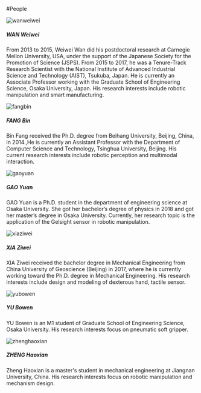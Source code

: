 
#People
</n>

<div class="container">
  <div class="row">
    <div class="col">
      <div class="card mb-3" style="width: 500px;">
        <div class="row no-gutters">
          <div class="col-md-4">
            <img src="/imgs/WanWeiwei.jpg" class="card-img" alt="wanweiwei">
          </div>
          <div class="col-md-8">
            <div class="card-body">
              <h5 class="card-title">WAN Weiwei</h5>
                <p class="card-text">From 2013 to 2015, Weiwei Wan did his postdoctoral research at Carnegie Mellon University, USA, under the support of the Japanese Society for the Promotion of Science (JSPS). From 2015 to 2017, he was a Tenure-Track Research Scientist with the National Institute of Advanced Industrial Science and Technology (AIST), Tsukuba, Japan. He is currently an Associate Professor working with the Graduate School of Engineering Science, Osaka University, Japan. His research interests include robotic manipulation and smart manufacturing.</p>
            </div>
          </div>
        </div>
      </div>
    </div>
    <div class="col">
      <div class="card mb-3" style="width: 500px;">
        <div class="row no-gutters">
          <div class="col-md-4">
            <img src="/imgs/FangBin.jpg" class="card-img" alt="fangbin">
          </div>
          <div class="col-md-8">
            <div class="card-body">
              <h5 class="card-title">FANG Bin</h5>
                <p class="card-text">Bin Fang received the Ph.D. degree from Beihang University, Beijing, China, in 2014.,He is currently an Assistant Professor with the Department of Computer Science and Technology, Tsinghua University, Beijing. His current research interests include robotic perception and multimodal interaction.</p>
            </div>
          </div>
        </div>
      </div>
    </div>
    <div class="w-100"></div>
    <div class="col">
      <div class="card mb-3" style="width: 500px;">
        <div class="row no-gutters">
          <div class="col-md-4">
            <img src="/imgs/GaoYuan.jpg" class="card-img" alt="gaoyuan">
          </div>
          <div class="col-md-8">
            <div class="card-body">
              <h5 class="card-title">GAO Yuan</h5>
                <p class="card-text">GAO Yuan is a Ph.D. student in the department of engineering science at Osaka University. She got her bachelor’s degree of physics in 2018 and got her master’s degree in Osaka University. Currently, her research topic is the application of the Gelsight sensor in robotic manipulation.</p>
            </div>
          </div>
        </div>
      </div>
    </div>
    <div class="col">
      <div class="card mb-3" style="width: 500px;">
        <div class="row no-gutters">
          <div class="col-md-4">
            <img src="/imgs/XiaZiwei.png" class="card-img" alt="xiaziwei">
          </div>
          <div class="col-md-8">
            <div class="card-body">
              <h5 class="card-title">XIA Ziwei</h5>
                <p class="card-text">XIA Ziwei received the bachelor degree in Mechanical Engineering from China University of Geoscience (Beijing) in 2017, where he is currently working toward the Ph.D. degree in Mechanical Engineering. His research interests include design and modeling of dexterous hand, tactile sensor.</p>
            </div>
          </div>
        </div>
      </div>
    </div>
    <div class="col">
      <div class="card mb-3" style="width: 500px;">
        <div class="row no-gutters">
          <div class="col-md-4">
            <img src="/imgs/YuBowen.jpg" class="card-img" alt="yubowen">
          </div>
          <div class="col-md-8">
            <div class="card-body">
              <h5 class="card-title">YU Bowen</h5>
                <p class="card-text">YU Bowen is an M1 student of Graduate School of Engineering Science, Osaka University. His research interests focus on pneumatic soft gripper. </p>
            </div>
          </div>
        </div>
      </div>
    </div>
    <div class="col">
      <div class="card mb-3" style="width: 500px;">
        <div class="row no-gutters">
          <div class="col-md-4">
            <img src="/imgs/ZhengHaoxian.jpg" class="card-img" alt="zhenghaoxian">
          </div>
          <div class="col-md-8">
            <div class="card-body">
              <h5 class="card-title">ZHENG Haoxian</h5>
                <p class="card-text">Zheng Haoxian is a master's student in mechanical engineering at Jiangnan University, China. His research interests focus on robotic manipulation and mechanism design.</p>
            </div>
          </div>
        </div>
      </div>
    </div>
  </div>
</div>




